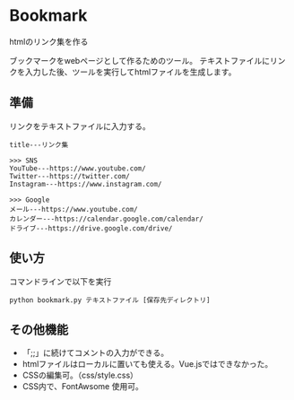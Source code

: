 # Bookmark
htmlのリンク集を作る

ブックマークをwebページとして作るためのツール。
テキストファイルにリンクを入力した後、ツールを実行してhtmlファイルを生成します。

## 準備

リンクをテキストファイルに入力する。

```
title---リンク集

>>> SNS
YouTube---https://www.youtube.com/
Twitter---https://twitter.com/
Instagram---https://www.instagram.com/

>>> Google
メール---https://www.youtube.com/
カレンダー---https://calendar.google.com/calendar/
ドライブ---https://drive.google.com/drive/
```

## 使い方

コマンドラインで以下を実行

```
python bookmark.py テキストファイル [保存先ディレクトリ]
```

## その他機能

- 「;;」に続けてコメントの入力ができる。
- htmlファイルはローカルに置いても使える。Vue.jsではできなかった。
- CSSの編集可。（css/style.css）
- CSS内で、FontAwsome 使用可。
